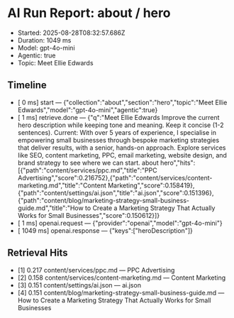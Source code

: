 # AI Run Report: about / hero

- Started: 2025-08-28T08:32:57.686Z
- Duration: 1049 ms
- Model: gpt-4o-mini
- Agentic: true
- Topic: Meet Ellie Edwards

## Timeline
- [    0 ms] start — {"collection":"about","section":"hero","topic":"Meet Ellie Edwards","model":"gpt-4o-mini","agentic":true}
- [    1 ms] retrieve.done — {"q":"Meet Ellie Edwards Improve the current hero description while keeping tone and meaning. Keep it concise (1-2 sentences). Current: With over 5 years of experience, I specialise in empowering small businesses through bespoke marketing strategies that deliver results, with a senior, hands-on approach. Explore services like SEO, content marketing, PPC, email marketing, website design, and brand strategy to see where we can start. about hero","hits":[{"path":"content/services/ppc.md","title":"PPC Advertising","score":0.216752},{"path":"content/services/content-marketing.md","title":"Content Marketing","score":0.158419},{"path":"content/settings/ai.json","title":"ai.json","score":0.151396},{"path":"content/blog/marketing-strategy-small-business-guide.md","title":"How to Create a Marketing Strategy That Actually Works for Small Businesses","score":0.150612}]}
- [    1 ms] openai.request — {"provider":"openai","model":"gpt-4o-mini"}
- [ 1049 ms] openai.response — {"keys":["heroDescription"]}

## Retrieval Hits
- [1] 0.217 content/services/ppc.md — PPC Advertising
- [2] 0.158 content/services/content-marketing.md — Content Marketing
- [3] 0.151 content/settings/ai.json — ai.json
- [4] 0.151 content/blog/marketing-strategy-small-business-guide.md — How to Create a Marketing Strategy That Actually Works for Small Businesses
